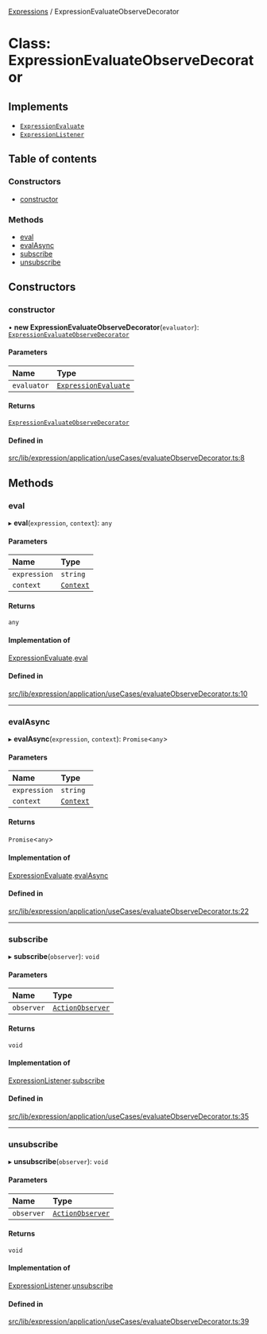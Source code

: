 [Expressions](../README.md) / ExpressionEvaluateObserveDecorator

# Class: ExpressionEvaluateObserveDecorator

## Implements

- [`ExpressionEvaluate`](../interfaces/ExpressionEvaluate.md)
- [`ExpressionListener`](../interfaces/ExpressionListener.md)

## Table of contents

### Constructors

- [constructor](ExpressionEvaluateObserveDecorator.md#constructor)

### Methods

- [eval](ExpressionEvaluateObserveDecorator.md#eval)
- [evalAsync](ExpressionEvaluateObserveDecorator.md#evalasync)
- [subscribe](ExpressionEvaluateObserveDecorator.md#subscribe)
- [unsubscribe](ExpressionEvaluateObserveDecorator.md#unsubscribe)

## Constructors

### constructor

• **new ExpressionEvaluateObserveDecorator**(`evaluator`): [`ExpressionEvaluateObserveDecorator`](ExpressionEvaluateObserveDecorator.md)

#### Parameters

| Name | Type |
| :------ | :------ |
| `evaluator` | [`ExpressionEvaluate`](../interfaces/ExpressionEvaluate.md) |

#### Returns

[`ExpressionEvaluateObserveDecorator`](ExpressionEvaluateObserveDecorator.md)

#### Defined in

[src/lib/expression/application/useCases/evaluateObserveDecorator.ts:8](https://github.com/FlavioLionelRita/3xpr/blob/370020b/src/lib/expression/application/useCases/evaluateObserveDecorator.ts#L8)

## Methods

### eval

▸ **eval**(`expression`, `context`): `any`

#### Parameters

| Name | Type |
| :------ | :------ |
| `expression` | `string` |
| `context` | [`Context`](Context.md) |

#### Returns

`any`

#### Implementation of

[ExpressionEvaluate](../interfaces/ExpressionEvaluate.md).[eval](../interfaces/ExpressionEvaluate.md#eval)

#### Defined in

[src/lib/expression/application/useCases/evaluateObserveDecorator.ts:10](https://github.com/FlavioLionelRita/3xpr/blob/370020b/src/lib/expression/application/useCases/evaluateObserveDecorator.ts#L10)

___

### evalAsync

▸ **evalAsync**(`expression`, `context`): `Promise`\<`any`\>

#### Parameters

| Name | Type |
| :------ | :------ |
| `expression` | `string` |
| `context` | [`Context`](Context.md) |

#### Returns

`Promise`\<`any`\>

#### Implementation of

[ExpressionEvaluate](../interfaces/ExpressionEvaluate.md).[evalAsync](../interfaces/ExpressionEvaluate.md#evalasync)

#### Defined in

[src/lib/expression/application/useCases/evaluateObserveDecorator.ts:22](https://github.com/FlavioLionelRita/3xpr/blob/370020b/src/lib/expression/application/useCases/evaluateObserveDecorator.ts#L22)

___

### subscribe

▸ **subscribe**(`observer`): `void`

#### Parameters

| Name | Type |
| :------ | :------ |
| `observer` | [`ActionObserver`](ActionObserver.md) |

#### Returns

`void`

#### Implementation of

[ExpressionListener](../interfaces/ExpressionListener.md).[subscribe](../interfaces/ExpressionListener.md#subscribe)

#### Defined in

[src/lib/expression/application/useCases/evaluateObserveDecorator.ts:35](https://github.com/FlavioLionelRita/3xpr/blob/370020b/src/lib/expression/application/useCases/evaluateObserveDecorator.ts#L35)

___

### unsubscribe

▸ **unsubscribe**(`observer`): `void`

#### Parameters

| Name | Type |
| :------ | :------ |
| `observer` | [`ActionObserver`](ActionObserver.md) |

#### Returns

`void`

#### Implementation of

[ExpressionListener](../interfaces/ExpressionListener.md).[unsubscribe](../interfaces/ExpressionListener.md#unsubscribe)

#### Defined in

[src/lib/expression/application/useCases/evaluateObserveDecorator.ts:39](https://github.com/FlavioLionelRita/3xpr/blob/370020b/src/lib/expression/application/useCases/evaluateObserveDecorator.ts#L39)
